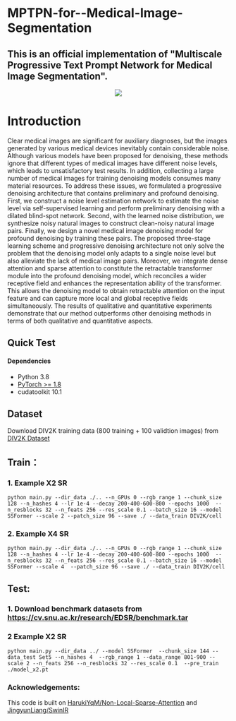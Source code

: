 # MPTPN-for--Medical-Image-Segmentation

##  This is an official implementation of "Multiscale Progressive Text Prompt Network for Medical Image Segmentation".

<p align='center'>  
  <img src='image/1.png' />
</p>



# Introduction

Clear medical images are significant for auxiliary diagnoses, but the images generated by various medical devices inevitably contain considerable noise. Although various models have been proposed for denoising, these methods ignore that different types of medical images have different noise levels, which leads to unsatisfactory test results. In addition, collecting a large number of medical images for training denoising models consumes many material resources. To address these issues, we formulated a progressive denoising architecture that contains preliminary and profound denoising. First, we construct a noise level estimation network to estimate the noise level via self-supervised learning and perform preliminary denoising with a dilated blind-spot network. Second, with the learned noise distribution, we synthesize noisy natural images to construct clean-noisy natural image pairs. Finally, we design a novel medical image denoising model for profound denoising by training these pairs. The proposed three-stage learning scheme and progressive denoising architecture not only solve the problem that the denoising model only adapts to a single noise level but also alleviate the lack of medical image pairs. Moreover, we integrate dense attention and sparse attention to constitute the retractable transformer module into the profound denoising model, which reconciles a wider receptive field and enhances the representation ability of the transformer. This allows the denoising model to obtain retractable attention on the input feature and can capture more local and global receptive fields simultaneously. The results of qualitative and quantitative experiments demonstrate that our method outperforms other denoising methods in terms of both qualitative and quantitative aspects.

## Quick Test
#### Dependencies
- Python 3.8
- [PyTorch >= 1.8](https://pytorch.org/)
- cudatoolkit 10.1 

## Dataset
Download DIV2K training data (800 training + 100 validtion images) from [DIV2K Dataset](https://data.vision.ee.ethz.ch/cvl/DIV2K/)

## Train：
### 1. Example X2 SR

```
python main.py --dir_data ./.. --n_GPUs 0 --rgb_range 1 --chunk_size 128 --n_hashes 4 --lr 1e-4 --decay 200-400-600-800 --epochs 1000  --n_resblocks 32 --n_feats 256 --res_scale 0.1 --batch_size 16 --model SSFormer --scale 2 --patch_size 96 --save ./ --data_train DIV2K/cell
```

### 2. Example X4 SR

```
python main.py --dir_data ./.. --n_GPUs 0 --rgb_range 1 --chunk_size 128 --n_hashes 4 --lr 1e-4 --decay 200-400-600-800 --epochs 1000  --n_resblocks 32 --n_feats 256 --res_scale 0.1 --batch_size 16 --model SSFormer --scale 4  --patch_size 96 --save ./ --data_train DIV2K/cell
```

## Test:

### 1. Download benchmark datasets from https://cv.snu.ac.kr/research/EDSR/benchmark.tar
### 2 Example X2 SR

```
python main.py --dir_data ../ --model SSFormer  --chunk_size 144 --data_test Set5 --n_hashes 4  --rgb_range 1 --data_range 801-900 --scale 2 --n_feats 256 --n_resblocks 32 --res_scale 0.1  --pre_train ./model_x2.pt 
```

### Acknowledgements:
This code is built on [HarukiYqM/Non-Local-Sparse-Attention](https://github.com/HarukiYqM/Non-Local-Sparse-Attention) and [JingyunLiang/SwinIR](https://github.com/JingyunLiang/SwinIR)
